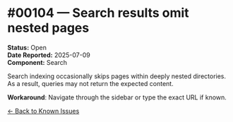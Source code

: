 # #00104 — Search results omit nested pages

**Status:** Open  
**Date Reported:** 2025-07-09  
**Component:** Search

Search indexing occasionally skips pages within deeply nested directories. As a result, queries may not return the expected content.

**Workaround**: Navigate through the sidebar or type the exact URL if known.

[← Back to Known Issues](../../index.md)
